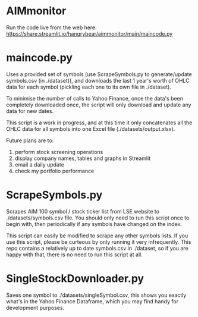 # AIMmonitor

Run the code live from the web here: https://share.streamlit.io/hangrybear/aimmonitor/main/maincode.py

# maincode.py
Uses a provided set of symbols (use ScrapeSymbols.py to generate/update symbols.csv (in ./dataset)), and downloads the last 1 year's worth of OHLC data for each symbol (pickling each one to its own file in ./dataset). 

To minimise the number of calls to Yahoo Finance, once the data's been completely downloaded once, the script will only download and update any data for new dates. 

This script is a work in progress, and at this time it only concatenates all the OHLC data for all symbols into one Excel file (./datasets/output.xlsx).

Future plans are to:
1. perform stock screening operations 
2. display company names, tables and graphs in Streamlit
3. email a daily update
4. check my portfolio performance

# ScrapeSymbols.py
Scrapes AIM 100 symbol / stock ticker list from LSE website to ./datasets/symbols.csv file. You should only need to run this script once to begin with, then periodically if any symbols have changed on the index. 

This script can easily be modified to scrape any other symbols lists. If you use this script, please be curteous by only running it very infrequently. This repo contains a relatively up to date symbols.csv in ./dataset, so if you are happy with that, there is no need to run this script at all.

# SingleStockDownloader.py
Saves one symbol to ./datasets/singleSymbol.csv, this shows you exactly what's in the Yahoo Finance Dataframe, which you may find handy for development purposes. 
